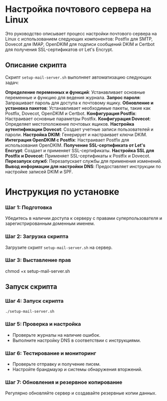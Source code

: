# Настройка почтового сервера на Linux

Это руководство описывает процесс настройки почтового сервера на Linux с использованием следующих компонентов: Postfix для SMTP, Dovecot для IMAP, OpenDKIM для подписи сообщений DKIM и Certbot для получения SSL-сертификатов от Let's Encrypt.

## Описание скрипта

Скрипт `setup-mail-server.sh` выполняет автоматизацию следующих задач:

**Определение переменных и функций**: Устанавливает основные переменные и функцию для ведения журнала.
**Запрос пароля**: Запрашивает пароль для доступа к почтовому ящику.
**Обновление и установка пакетов**: Устанавливает необходимые пакеты, такие как Postfix, Dovecot, OpenDKIM и Certbot.
**Конфигурация Postfix**: Настраивает основные параметры Postfix.
**Конфигурация Dovecot**: Определяет местоположение почтовых ящиков.
**Настройка аутентификации Dovecot**: Создает учетные записи пользователей и пароли.
**Настройка DKIM**: Генерирует и настраивает ключи DKIM.
**Интеграция OpenDKIM с Postfix**: Настраивает Postfix для использования OpenDKIM.
**Получение SSL-сертификата от Let's Encrypt**: Создает и применяет SSL-сертификаты.
**Настройка SSL для Postfix и Dovecot**: Применяет SSL-сертификаты к Postfix и Dovecot.
**Перезапуск служб**: Перезапускает службы для применения изменений.
**Вывод информации для настройки DNS**: Предоставляет инструкции по настройке записей DKIM и SPF.

# Инструкция по установке



### Шаг 1: Подготовка

Убедитесь в наличии доступа к серверу с правами суперпользователя и зарегистрированным доменным именем.

### Шаг 2: Загрузка скрипта

Загрузите скрипт `setup-mail-server.sh` на сервер.

### Шаг 3: Выставление прав

chmod +x setup-mail-server.sh

## Запуск скрипта

### Шаг 4: Запуск скрипта

```bash
./setup-mail-server.sh
```

### Шаг 5: Проверка и настройка

- Проверьте журналы на наличие ошибок.
- Выполните настройку DNS в соответствии с инструкциями.

### Шаг 6: Тестирование и мониторинг

- Проверьте отправку и получение писем.
- Настройте брандмауэр и системы обнаружения вторжений.

### Шаг 7: Обновления и резервное копирование

Регулярно обновляйте сервер и создавайте резервные копии данных.